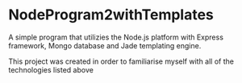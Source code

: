 ﻿# NodeProgram2withTemplates


 A simple program that utilizies the Node.js platform with Express framework,
 Mongo database and Jade templating engine.
 
 This project was created in order to familiarise myself with all of the 
 technologies listed above